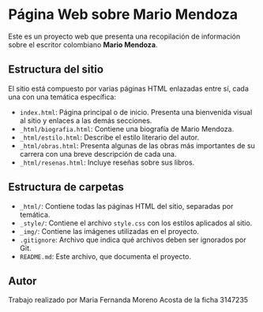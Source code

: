 # Página Web sobre Mario Mendoza

Este es un proyecto web que presenta una recopilación de información sobre el escritor colombiano **Mario Mendoza**. 

## Estructura del sitio

El sitio está compuesto por varias páginas HTML enlazadas entre sí, cada una con una temática específica:

- `index.html`: Página principal o de inicio. Presenta una bienvenida visual al sitio y enlaces a las demás secciones.
- `_html/biografia.html`: Contiene una biografía de Mario Mendoza.
- `_html/estilo.html`: Describe el estilo literario del autor.
- `_html/obras.html`: Presenta algunas de las obras más importantes de su carrera con una breve descripción de cada una.
- `_html/resenas.html`: Incluye reseñas sobre sus libros.

## Estructura de carpetas

- `_html/`: Contiene todas las páginas HTML del sitio, separadas por temática.
- `_style/`: Contiene el archivo `style.css` con los estilos aplicados al sitio.
- `_img/`: Contiene las imágenes utilizadas en el proyecto.
- `.gitignore`: Archivo que indica qué archivos deben ser ignorados por Git.
- `README.md`: Este archivo, que documenta el proyecto.


## Autor

Trabajo realizado por Maria Fernanda Moreno Acosta de la ficha 3147235

 